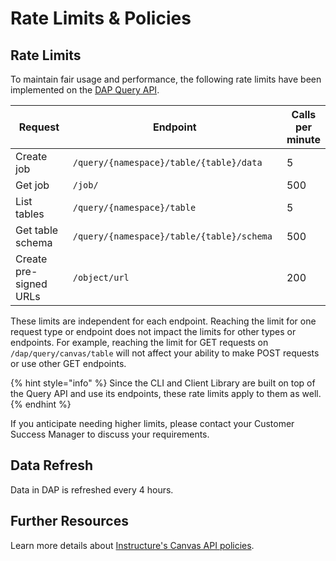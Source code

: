 # Rate Limits & Policies

## Rate Limits

To maintain fair usage and performance, the following rate limits have been implemented on the [DAP Query API](https://github.com/instructure/data-access-platform-documentation/blob/master/docs/query-api.md).

<table data-full-width="false"><thead><tr><th width="203">Request</th><th width="403">Endpoint</th><th>Calls per minute</th></tr></thead><tbody><tr><td>Create  job</td><td><code>/query/{namespace}/table/{table}/data</code></td><td>5</td></tr><tr><td>Get job</td><td><code>/job/</code></td><td>500</td></tr><tr><td>List tables</td><td><code>/query/{namespace}/table</code></td><td>5</td></tr><tr><td>Get table schema</td><td><code>/query/{namespace}/table/{table}/schema</code></td><td>500</td></tr><tr><td>Create pre-signed URLs</td><td><code>/object/url</code></td><td>200</td></tr></tbody></table>

These limits are independent for each endpoint. Reaching the limit for one request type or endpoint does not impact the limits for other types or endpoints. For example, reaching the limit for GET requests on `/dap/query/canvas/table` will not affect your ability to make POST requests or use other GET endpoints.

{% hint style="info" %}
Since the CLI and Client Library are built on top of the Query API and use its endpoints, these rate limits apply to them as well.&#x20;
{% endhint %}

If you anticipate needing higher limits, please contact your Customer Success Manager to discuss your requirements.

## Data Refresh

Data in DAP is refreshed every 4 hours.

## Further Resources

Learn more details about [Instructure's Canvas API policies](https://www.instructure.com/policies/canvas-api-policy).
